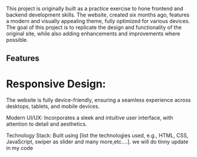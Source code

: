 <p>This project is  originally built as a practice exercise to hone frontend and backend development skills. The website, created six months ago, features a modern and visually appealing theme, fully optimized for various devices. The goal of this project is to replicate the design and functionality of the original site, while also adding enhancements and improvements where possible.</p>

<h2>Features</h2>
<h1>
Responsive Design:</h1>
<p>The website is fully device-friendly, ensuring a seamless experience across desktops, tablets, and mobile devices.</p>
Modern UI/UX: Incorporates a sleek and intuitive user interface, with attention to detail and aesthetics.
<!-- Functional Clone: Replicates the core features and functionalities of the original website, including [mention key features like navigation, animations, forms, etc.]. --><p>Technology Stack: Built using [list the technologies used, e.g., HTML, CSS, JavaScript, swiper as slider and many more,etc....]. we will do tinny update in my code
</p>
